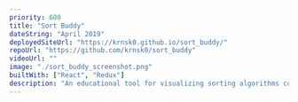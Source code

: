 ```yaml
---
priority: 600
title: "Sort Buddy"
dateString: "April 2019"
deployedSiteUrl: "https://krnsk0.github.io/sort_buddy/"
repoUrl: "https://github.com/krnsk0/sort_buddy"
videoUrl: ""
image: "./sort_buddy_screenshot.png"
builtWith: ["React", "Redux"]
description: "An educational tool for visualizing sorting algorithms commonly taught in introductory CS courses. Implements time travel through application states using Redux."
---
```

